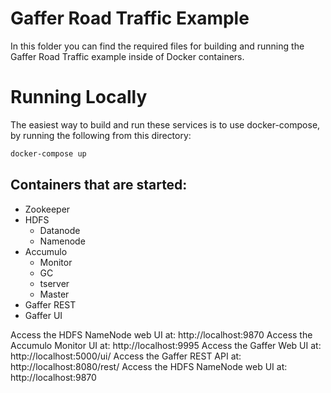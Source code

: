 Gaffer Road Traffic Example
======

In this folder you can find the required files for building and running the Gaffer Road Traffic example inside of Docker containers.

# Running Locally
The easiest way to build and run these services is to use docker-compose, by running the following from this directory:
```bash
docker-compose up
```

## Containers that are started:
* Zookeeper
* HDFS
    * Datanode
    * Namenode
* Accumulo
    * Monitor
    * GC
    * tserver
    * Master
* Gaffer REST
* Gaffer UI

Access the HDFS NameNode web UI at: http://localhost:9870
Access the Accumulo Monitor UI at: http://localhost:9995
Access the Gaffer Web UI at: http://localhost:5000/ui/
Access the Gaffer REST API at: http://localhost:8080/rest/
Access the HDFS NameNode web UI at: http://localhost:9870
